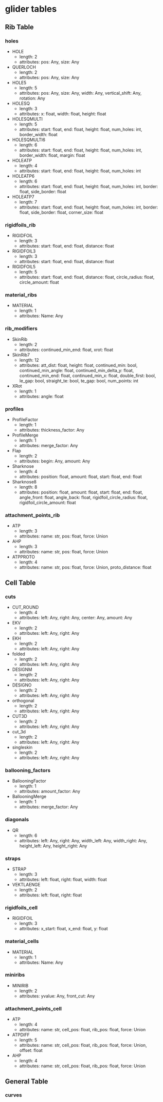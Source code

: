 # glider tables

## Rib Table

### holes

- HOLE
  * length: 2
  * attributes: pos: Any, size: Any
- QUERLOCH
  * length: 2
  * attributes: pos: Any, size: Any
- HOLE5
  * length: 5
  * attributes: pos: Any, size: Any, width: Any, vertical_shift: Any, rotation: Any
- HOLESQ
  * length: 3
  * attributes: x: float, width: float, height: float
- HOLESQMULTI
  * length: 5
  * attributes: start: float, end: float, height: float, num_holes: int, border_width: float
- HOLESQMULTI6
  * length: 6
  * attributes: start: float, end: float, height: float, num_holes: int, border_width: float, margin: float
- HOLEATP
  * length: 4
  * attributes: start: float, end: float, height: float, num_holes: int
- HOLEATP6
  * length: 6
  * attributes: start: float, end: float, height: float, num_holes: int, border: float, side_border: float
- HOLEATP7
  * length: 7
  * attributes: start: float, end: float, height: float, num_holes: int, border: float, side_border: float, corner_size: float


### rigidfoils_rib

- RIGIDFOIL
  * length: 3
  * attributes: start: float, end: float, distance: float
- RIGIDFOIL3
  * length: 3
  * attributes: start: float, end: float, distance: float
- RIGIDFOIL5
  * length: 5
  * attributes: start: float, end: float, distance: float, circle_radius: float, circle_amount: float


### material_ribs

- MATERIAL
  * length: 1
  * attributes: Name: Any


### rib_modifiers

- SkinRib
  * length: 2
  * attributes: continued_min_end: float, xrot: float
- SkinRib7
  * length: 12
  * attributes: att_dist: float, height: float, continued_min: bool, continued_min_angle: float, continued_min_delta_y: float, continued_min_end: float, continued_min_x: float, double_first: bool, le_gap: bool, straight_te: bool, te_gap: bool, num_points: int
- XRot
  * length: 1
  * attributes: angle: float


### profiles

- ProfileFactor
  * length: 1
  * attributes: thickness_factor: Any
- ProfileMerge
  * length: 1
  * attributes: merge_factor: Any
- Flap
  * length: 2
  * attributes: begin: Any, amount: Any
- Sharknose
  * length: 4
  * attributes: position: float, amount: float, start: float, end: float
- Sharknose8
  * length: 8
  * attributes: position: float, amount: float, start: float, end: float, angle_front: float, angle_back: float, rigidfoil_circle_radius: float, rigidfoil_circle_amount: float


### attachment_points_rib

- ATP
  * length: 3
  * attributes: name: str, pos: float, force: Union
- AHP
  * length: 3
  * attributes: name: str, pos: float, force: Union
- ATPPROTO
  * length: 4
  * attributes: name: str, pos: float, force: Union, proto_distance: float


## Cell Table

### cuts

- CUT_ROUND
  * length: 4
  * attributes: left: Any, right: Any, center: Any, amount: Any
- EKV
  * length: 2
  * attributes: left: Any, right: Any
- EKH
  * length: 2
  * attributes: left: Any, right: Any
- folded
  * length: 2
  * attributes: left: Any, right: Any
- DESIGNM
  * length: 2
  * attributes: left: Any, right: Any
- DESIGNO
  * length: 2
  * attributes: left: Any, right: Any
- orthogonal
  * length: 2
  * attributes: left: Any, right: Any
- CUT3D
  * length: 2
  * attributes: left: Any, right: Any
- cut_3d
  * length: 2
  * attributes: left: Any, right: Any
- singleskin
  * length: 2
  * attributes: left: Any, right: Any


### ballooning_factors

- BallooningFactor
  * length: 1
  * attributes: amount_factor: Any
- BallooningMerge
  * length: 1
  * attributes: merge_factor: Any


### diagonals

- QR
  * length: 6
  * attributes: left: Any, right: Any, width_left: Any, width_right: Any, height_left: Any, height_right: Any


### straps

- STRAP
  * length: 3
  * attributes: left: float, right: float, width: float
- VEKTLAENGE
  * length: 2
  * attributes: left: float, right: float


### rigidfoils_cell

- RIGIDFOIL
  * length: 3
  * attributes: x_start: float, x_end: float, y: float


### material_cells

- MATERIAL
  * length: 1
  * attributes: Name: Any


### miniribs

- MINIRIB
  * length: 2
  * attributes: yvalue: Any, front_cut: Any


### attachment_points_cell

- ATP
  * length: 4
  * attributes: name: str, cell_pos: float, rib_pos: float, force: Union
- ATPDIFF
  * length: 5
  * attributes: name: str, cell_pos: float, rib_pos: float, force: Union, offset: float
- AHP
  * length: 4
  * attributes: name: str, cell_pos: float, rib_pos: float, force: Union


## General Table

### curves



